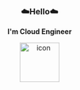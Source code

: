 **<h3 align="center">☁️Hello☁️</h3>**
**<div align="center">I'm Cloud Engineer</div>**

<p align="center" display="inline-block">
  <img src="https://techstack-generator.vercel.app/aws-icon.svg" alt="icon" width="80" height="80" />
</p>
